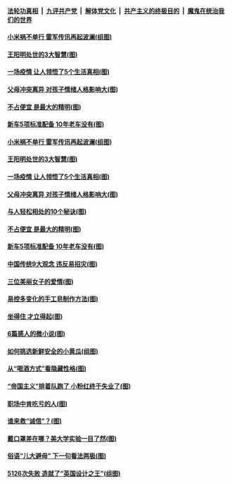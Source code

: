 ####  [法轮功真相](../../../../basic/blob/master/README.md?t=05170002) &nbsp;|&nbsp; [九评共产党](../../../../9ping.md/blob/master/README.md?t=05170002) &nbsp;|&nbsp; [解体党文化](../../../../jtdwh.md/blob/master/README.md?t=05170002)  &nbsp;|&nbsp; [共产主义的终极目的](../../../../gczydzjmd.md/blob/master/README.md?t=05170002) &nbsp;|&nbsp; [魔鬼在统治我们的世界](../../../../mgztzwmdsj.md/blob/master/README.md?t=05170002) 

#### [小米祸不单行 雷军传讯再起波澜(组图)](../pages/p8/933435.md?t=05170002) 

#### [王阳明处世的3大智慧(图)](../pages/p8/933396.md?t=05170002) 

#### [一场疫情 让人领悟了5个生活真相(图)](../pages/p8/933089.md?t=05170002) 

#### [父母冲突离异 对孩子情绪人格影响大(图)](../pages/p8/933395.md?t=05170002) 

#### [不占便宜 是最大的精明(图)](../pages/p8/933269.md?t=05170002) 

#### [新车5项标准配备 10年老车没有(图)](../pages/p8/933348.md?t=05170002) 

#### [小米祸不单行 雷军传讯再起波澜(组图)](../pages/p8/933435.md?t=05170002) 

#### [王阳明处世的3大智慧(图)](../pages/p8/933396.md?t=05170002) 

#### [一场疫情 让人领悟了5个生活真相(图)](../pages/p8/933089.md?t=05170002) 

#### [父母冲突离异 对孩子情绪人格影响大(图)](../pages/p8/933395.md?t=05170002) 

#### [与人轻松相处的10个秘诀(图)](../pages/p8/932796.md?t=05170002) 

#### [不占便宜 是最大的精明(图)](../pages/p8/933269.md?t=05170002) 

#### [新车5项标准配备 10年老车没有(图)](../pages/p8/933348.md?t=05170002) 

#### [中国传统9大观念 违反易招灾(图)](../pages/p8/933271.md?t=05170002) 

#### [三位美丽女子的爱情(图)](../pages/p8/933016.md?t=05170002) 

#### [易控多变化的手工皂制作方法(图)](../pages/p8/933238.md?t=05170002) 

#### [坐得住 才立得起(图)](../pages/p8/932276.md?t=05170002) 

#### [6篇感人的微小说(图)](../pages/p8/933167.md?t=05170002) 

#### [如何挑选新鲜安全的小黄瓜(组图)](../pages/p8/933057.md?t=05170002) 

#### [从“喝酒方式”看隐藏性格(图)](../pages/p8/930799.md?t=05170002) 

#### [“帝国主义”排着队跑了 小粉红终于失业了(图)](../pages/p8/933087.md?t=05170002) 

#### [职场中肯吃亏的人(图)](../pages/p8/932447.md?t=05170002) 

#### [谁来救“诚信”？(图)](../pages/p8/932789.md?t=05170002) 

#### [戴口罩差在哪？美大学实验一目了然(图)](../pages/p8/933029.md?t=05170002) 

#### [俗语“儿大避母” 下一句看法两极(图)](../pages/p8/933008.md?t=05170002) 

#### [5126次失败 造就了“英国设计之王”(组图)](../pages/p8/932258.md?t=05170002) 

